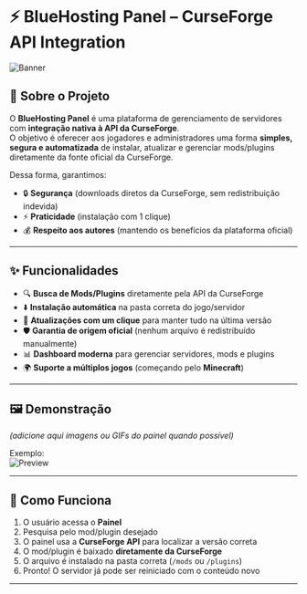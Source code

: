 # ⚡ BlueHosting Panel – CurseForge API Integration

![Banner](https://cdn.discordapp.com/attachments/1364568456891994177/1410806744610771035/file_00000000218061f5853595938725f526.png?ex=68b25bab&is=68b10a2b&hm=a271967c037369544ae1ebed6581f27fa1b03c66240167abed65afe44337f553&) <!-- substitua por um banner próprio -->

## 📌 Sobre o Projeto
O **BlueHosting Panel** é uma plataforma de gerenciamento de servidores com **integração nativa à API da CurseForge**.  
O objetivo é oferecer aos jogadores e administradores uma forma **simples, segura e automatizada** de instalar, atualizar e gerenciar mods/plugins diretamente da fonte oficial da CurseForge.

Dessa forma, garantimos:
- 🔒 **Segurança** (downloads diretos da CurseForge, sem redistribuição indevida)  
- ⚡ **Praticidade** (instalação com 1 clique)  
- 💰 **Respeito aos autores** (mantendo os benefícios da plataforma oficial)  

---

## ✨ Funcionalidades
- 🔍 **Busca de Mods/Plugins** diretamente pela API da CurseForge  
- ⬇️ **Instalação automática** na pasta correta do jogo/servidor  
- 🔄 **Atualizações com um clique** para manter tudo na última versão  
- 🛡️ **Garantia de origem oficial** (nenhum arquivo é redistribuído manualmente)  
- 📊 **Dashboard moderna** para gerenciar servidores, mods e plugins  
- 🌍 **Suporte a múltiplos jogos** (começando pelo **Minecraft**)  

---

## 🖼️ Demonstração
*(adicione aqui imagens ou GIFs do painel quando possível)*

Exemplo:  
![Preview](https://cdn.discordapp.com/attachments/1364568456891994177/1410806835643945091/file_00000000c53c623096b8646ba11c3d04.png?ex=68b25bc1&is=68b10a41&hm=2e9f7a2082da9d6cd7ba8be857fe7657744ce9a058c65d9e4c65e781dbac8012&)

---

## 🚀 Como Funciona
1. O usuário acessa o **Painel**  
2. Pesquisa pelo mod/plugin desejado  
3. O painel usa a **CurseForge API** para localizar a versão correta  
4. O mod/plugin é baixado **diretamente da CurseForge**  
5. O arquivo é instalado na pasta correta (`/mods` ou `/plugins`)  
6. Pronto! O servidor já pode ser reiniciado com o conteúdo novo  

---
